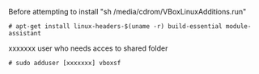 Before attempting to install "sh /media/cdrom/VBoxLinuxAdditions.run"

    # apt-get install linux-headers-$(uname -r) build-essential module-assistant

xxxxxxx user who needs acces to shared folder

    # sudo adduser [xxxxxxx] vboxsf
